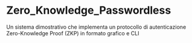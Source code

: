 # Zero_Knowledge_Passwordless
Un sistema dimostrativo che implementa un protocollo di autenticazione Zero-Knowledge Proof (ZKP) in formato grafico e CLI
